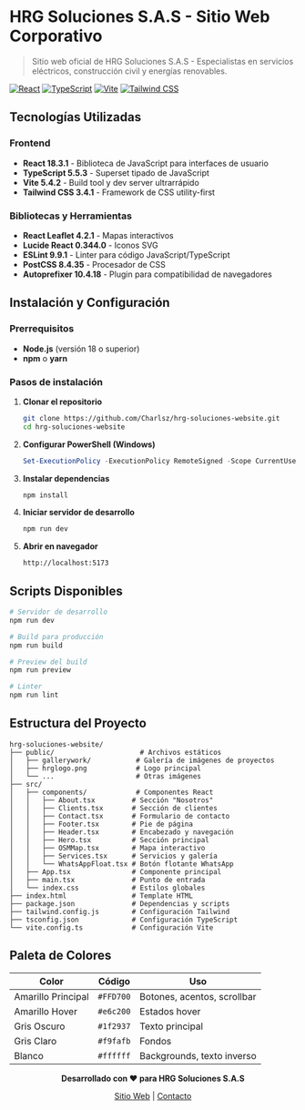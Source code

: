 # HRG Soluciones S.A.S - Sitio Web Corporativo

> Sitio web oficial de HRG Soluciones S.A.S - Especialistas en servicios eléctricos, construcción civil y energías renovables.

[![React](https://img.shields.io/badge/React-18.3.1-blue.svg)](https://reactjs.org/)
[![TypeScript](https://img.shields.io/badge/TypeScript-5.5.3-blue.svg)](https://www.typescriptlang.org/)
[![Vite](https://img.shields.io/badge/Vite-5.4.2-purple.svg)](https://vitejs.dev/)
[![Tailwind CSS](https://img.shields.io/badge/Tailwind_CSS-3.4.1-38B2AC.svg)](https://tailwindcss.com/)

##  Tecnologías Utilizadas

### Frontend
- **React 18.3.1** - Biblioteca de JavaScript para interfaces de usuario
- **TypeScript 5.5.3** - Superset tipado de JavaScript
- **Vite 5.4.2** - Build tool y dev server ultrarrápido
- **Tailwind CSS 3.4.1** - Framework de CSS utility-first

### Bibliotecas y Herramientas
- **React Leaflet 4.2.1** - Mapas interactivos
- **Lucide React 0.344.0** - Iconos SVG
- **ESLint 9.9.1** - Linter para código JavaScript/TypeScript
- **PostCSS 8.4.35** - Procesador de CSS
- **Autoprefixer 10.4.18** - Plugin para compatibilidad de navegadores

##  Instalación y Configuración

### Prerrequisitos
- **Node.js** (versión 18 o superior)
- **npm** o **yarn**

### Pasos de instalación

1. **Clonar el repositorio**
   ```bash
   git clone https://github.com/Charlsz/hrg-soluciones-website.git
   cd hrg-soluciones-website
   ```

2. **Configurar PowerShell (Windows)**
   ```powershell
   Set-ExecutionPolicy -ExecutionPolicy RemoteSigned -Scope CurrentUser
   ```

3. **Instalar dependencias**
   ```bash
   npm install
   ```

4. **Iniciar servidor de desarrollo**
   ```bash
   npm run dev
   ```

5. **Abrir en navegador**
   ```
   http://localhost:5173
   ```

##  Scripts Disponibles

```bash
# Servidor de desarrollo
npm run dev

# Build para producción
npm run build

# Preview del build
npm run preview

# Linter
npm run lint
```

## Estructura del Proyecto

```
hrg-soluciones-website/
├── public/                     # Archivos estáticos
│   ├── gallerywork/           # Galería de imágenes de proyectos
│   ├── hrglogo.png            # Logo principal
│   └── ...                    # Otras imágenes
├── src/
│   ├── components/            # Componentes React
│   │   ├── About.tsx         # Sección "Nosotros"
│   │   ├── Clients.tsx       # Sección de clientes
│   │   ├── Contact.tsx       # Formulario de contacto
│   │   ├── Footer.tsx        # Pie de página
│   │   ├── Header.tsx        # Encabezado y navegación
│   │   ├── Hero.tsx          # Sección principal
│   │   ├── OSMMap.tsx        # Mapa interactivo
│   │   ├── Services.tsx      # Servicios y galería
│   │   └── WhatsAppFloat.tsx # Botón flotante WhatsApp
│   ├── App.tsx               # Componente principal
│   ├── main.tsx              # Punto de entrada
│   └── index.css             # Estilos globales
├── index.html                # Template HTML
├── package.json              # Dependencias y scripts
├── tailwind.config.js        # Configuración Tailwind
├── tsconfig.json             # Configuración TypeScript
└── vite.config.ts            # Configuración Vite
```

##  Paleta de Colores

| Color | Código | Uso |
|-------|--------|-----|
| Amarillo Principal | `#FFD700` | Botones, acentos, scrollbar |
| Amarillo Hover | `#e6c200` | Estados hover |
| Gris Oscuro | `#1f2937` | Texto principal |
| Gris Claro | `#f9fafb` | Fondos |
| Blanco | `#ffffff` | Backgrounds, texto inverso |



<div align="center">

**Desarrollado con ❤️ para HRG Soluciones S.A.S**

[Sitio Web](https://hrgsoluciones.com) | [Contacto](mailto:administracion@hrgsoluciones.com)

</div>
